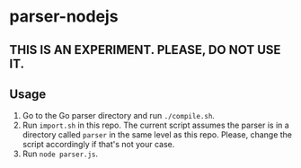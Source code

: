 # parser-nodejs

## THIS IS AN EXPERIMENT. PLEASE, DO NOT USE IT.

## Usage

1. Go to the Go parser directory and run `./compile.sh`.
2. Run `import.sh` in this repo. The current script assumes the parser is in a directory called `parser` in the same level as this repo. Please, change the script accordingly if that's not your case.
3. Run `node parser.js`.